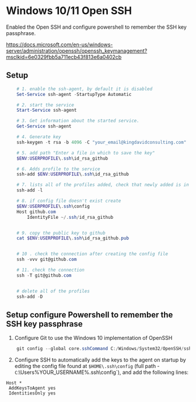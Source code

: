 # Windows 10/11 Open SSH

Enabled the Open SSH and configure powershell to remember the SSH key passphrase.

<https://docs.microsoft.com/en-us/windows-server/administration/openssh/openssh_keymanagement?msclkid=6e0329fbb5a711ecb43f813e6a0402cb>

## Setup

```powershell
    # 1. enable the ssh-agent, by default it is disabled
    Set-Service ssh-agent -StartupType Automatic

    # 2. start the service
    Start-Service ssh-agent

    # 3. Get information about the started service.
    Get-Service ssh-agent

    # 4. Generate key
    ssh-keygen -t rsa -b 4096 -C "your_email@kingdavidconsulting.com"

    # 5. add path "Enter a file in which to save the key"
    $ENV:USERPROFILE\.ssh\id_rsa_github

    # 6. Adds profile to the service
    ssh-add $ENV:USERPROFILE\.ssh\id_rsa_github

    # 7. lists all of the profiles added, check that newly added is in the list.
    ssh-add -l

    # 8. if config file doesn't exist create
    $ENV:USERPROFILE\.ssh\config
    Host github.com
        IdentityFile ~/.ssh/id_rsa_github


    # 9. copy the public key to github
    cat $ENV:USERPROFILE\.ssh\id_rsa_github.pub


    # 10 . check the connection after creating the config file
    ssh -vvv git@github.com

    # 11. check the connection
    ssh -T git@github.com


    # delete all of the profiles
    ssh-add -D
```

## Setup configure Powershell to remember the SSH key passphrase

1. Configure Git to use the Windows 10 implementation of OpenSSH

```ps1
    git config --global core.sshCommand C:/Windows/System32/OpenSSH/ssh.exe
```

2. Configure SSH to automatically add the keys to the agent on startup by editing the config file found at `$HOME\.ssh\config` (full path - `C`:\Users\%YOUR_USERNAME%\.ssh\config`), and add the following lines:

```dotnetcli
Host *
 AddKeysToAgent yes
 IdentitiesOnly yes
```